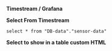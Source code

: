 **Timestream / Grafana**

**Select From Timestream**

```
select * from "DB-data"."sensor-data"
```

**Select to show in a table custom HTML**

```
